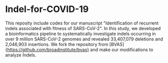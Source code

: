 # Indel-for-COVID-19
This reposity include codes for our manuscript "Identification of recurrent indels associated with fitness of SARS-CoV-2".
In this study, we developed a bioinformatics pipeline to systematically investigate indels occurring in over 9 million SARS-CoV-2 genomes 
and revealed 33,407,079 deletions and 2,046,903 insertions. We fork the repository from [BVAS]{https://github.com/broadinstitute/bvas} and make our modifications
to analyze Indels.
